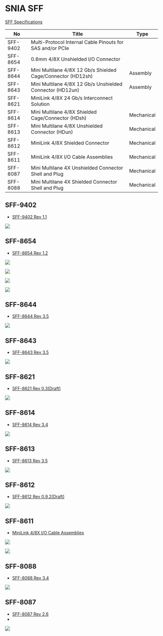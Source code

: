 # SNIA SFF

[SFF Specifications](https://www.snia.org/technology-communities/sff/specifications)

| No       | Title                                                        | Type       |
|----------|--------------------------------------------------------------|------------|
| SFF-9402 | Multi-Protocol Internal Cable Pinouts for SAS and/or PCIe    |            |
| SFF-8654 | 0.6mm 4/8X Unshielded I/O Connector                          |            |
| SFF-8644 | Mini Multilane 4/8X 12 Gb/s Shielded Cage/Connector (HD12sh) | Assembly   |
| SFF-8643 | Mini Multilane 4/8X 12 Gb/s Unshielded Connector (HD12un)    | Assembly   |
| SFF-8621 | MiniLink 4/8X 24 Gb/s Interconnect Solution                  |            |
| SFF-8614 | Mini Multilane 4/8X Shielded Cage/Connector (HDsh)           | Mechanical |
| SFF-8613 | Mini Multilane 4/8X Unshielded Connector (HDun)              | Mechanical |
| SFF-8612 | MiniLink 4/8X Shielded Connector                             | Mechanical |
| SFF-8611 | MiniLink 4/8X I/O Cable Assemblies                           | Mechanical |
| SFF-8087 | Mini Multilane 4X Unshielded Connector Shell and Plug        | Mechanical |
| SFF-8088 | Mini Multilane 4X Shielded Connector Shell and Plug          | Mechanical |

## SFF-9402

* [SFF-9402 Rev 1.1](https://members.snia.org/document/dl/27380)

![](images/sff-9402.png)

## SFF-8654

* [SFF-8654 Rev 1.2](https://members.snia.org/document/dl/26744)

![](images/sff-8654.png)

![](images/sff-8654_2.png)

![](images/sff-8654_3.png)

![](images/sff-8654_4.png)

## SFF-8644

* [SFF-8644 Rev 3.5](https://members.snia.org/document/dl/25952)

![](images/sff-8644.png)


## SFF-8643

* [SFF-8643 Rev 3.5](https://members.snia.org/document/dl/25951)

![](images/sff-8643.png)

## SFF-8621

* [SFF-8621 Rev 0.3(Draft)](https://members.snia.org/document/dl/25940)

![](images/sff-8621.png)


## SFF-8614

* [SFF-8614 Rev 3.4](https://members.snia.org/document/dl/25939)

![](images/sff-8614.png)


## SFF-8613

* [SFF-8613 Rev 3.5](https://members.snia.org/document/dl/25938)

![](images/sff-8613.png)

## SFF-8612

* [SFF-8612 Rev 0.9.2(Draft)](https://members.snia.org/document/dl/26705)

![](images/sff-8612.png)

## SFF-8611

* [MiniLink 4/8X I/O Cable Assemblies](https://members.snia.org/document/dl/27937)

![](images/sff-8611.png)

![](images/sff-8611_2.png)

## SFF-8088

* [SFF-8088 Rev 3.4](https://members.snia.org/document/dl/25824)

![](images/sff-8088.png)


## SFF-8087

* [SFF-8087 Rev 2.6](https://members.snia.org/document/dl/25823)
*

![](images/sff-8087.png)


